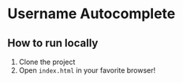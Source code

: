 # Username Autocomplete

## How to run locally

1. Clone the project
2. Open `index.html` in your favorite browser!





